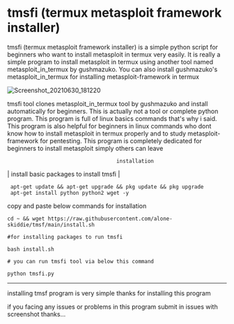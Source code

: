 # tmsfi (termux metasploit framework installer)
tmsfi (termux metasploit framework installer) is a simple python script for beginners who want to install metasploit in termux very  easily.
It is really a simple program to install metasploit in termux using another tool named metasploit_in_termux by gushmazuko.
You can also install gushmazuko's metasploit_in_termux for installing metasploit-framework in termux

![Screenshot_20210630_181220](https://user-images.githubusercontent.com/79966315/123962194-d0880e80-d9ce-11eb-849e-31382b4b0978.jpg)

tmsfi tool clones metasploit_in_termux tool by gushmazuko and install automatically for beginners.
This is actually not a tool or complete python program. 
This program is full of linux basics commands that's why i said.
This program is also helpful for beginners in linux commands who dont know how to install metasploit in termux properly and to study metasploit-framework for pentesting.
This program is completely dedicated for beginners to install metasploit simply others can leave



                                       installation          
          
| install basic packages to install tmsfi |
```          
 apt-get update && apt-get upgrade && pkg update && pkg upgrade
 apt-get install python python2 wget -y 
```          
copy and paste below commands for installation
  ```        
 cd ~ && wget https://raw.githubusercontent.com/alone-skiddie/tmsf/main/install.sh
      
#for installing packages to run tmsfi
          
 bash install.sh
          
# you can run tmsfi tool via below this command 
          
 python tmsfi.py
   ```       
---------------------------------------------------------------------------
          
installing tmsf program is very simple 
thanks for installing this program
                   
if you facing any issues or problems in this program submit in issues with screenshot
thanks...
        

